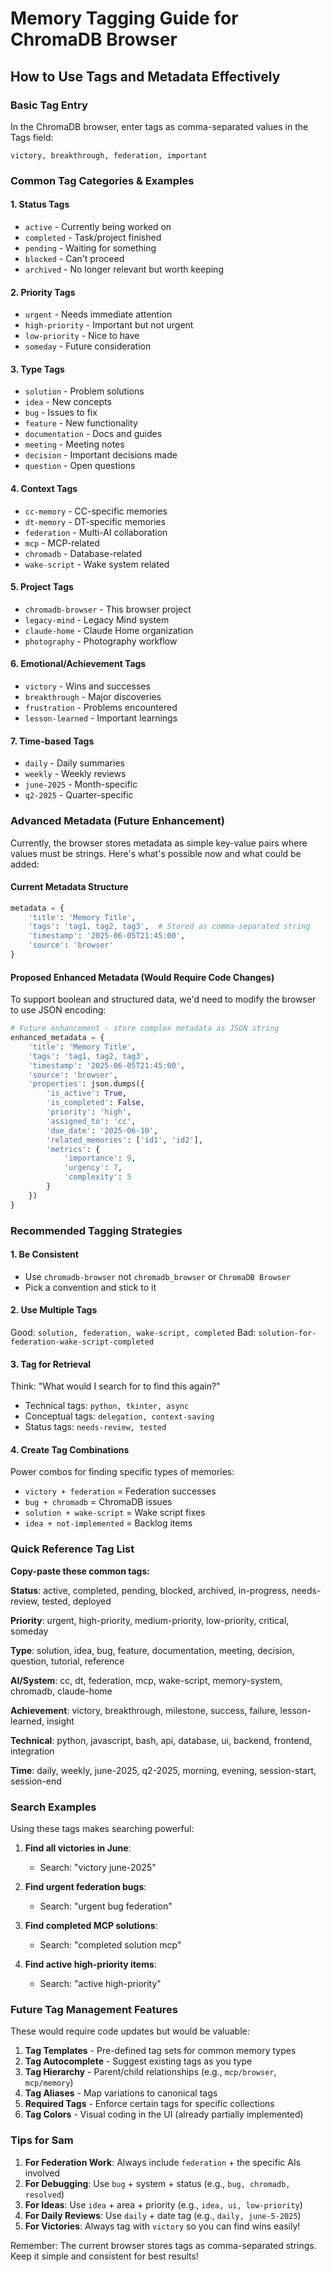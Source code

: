 # Memory Tagging Guide for ChromaDB Browser
## How to Use Tags and Metadata Effectively

### Basic Tag Entry
In the ChromaDB browser, enter tags as comma-separated values in the Tags field:
```
victory, breakthrough, federation, important
```

### Common Tag Categories & Examples

#### 1. **Status Tags**
- `active` - Currently being worked on
- `completed` - Task/project finished
- `pending` - Waiting for something
- `blocked` - Can't proceed
- `archived` - No longer relevant but worth keeping

#### 2. **Priority Tags**
- `urgent` - Needs immediate attention
- `high-priority` - Important but not urgent
- `low-priority` - Nice to have
- `someday` - Future consideration

#### 3. **Type Tags**
- `solution` - Problem solutions
- `idea` - New concepts
- `bug` - Issues to fix
- `feature` - New functionality
- `documentation` - Docs and guides
- `meeting` - Meeting notes
- `decision` - Important decisions made
- `question` - Open questions

#### 4. **Context Tags**
- `cc-memory` - CC-specific memories
- `dt-memory` - DT-specific memories
- `federation` - Multi-AI collaboration
- `mcp` - MCP-related
- `chromadb` - Database-related
- `wake-script` - Wake system related

#### 5. **Project Tags**
- `chromadb-browser` - This browser project
- `legacy-mind` - Legacy Mind system
- `claude-home` - Claude Home organization
- `photography` - Photography workflow

#### 6. **Emotional/Achievement Tags**
- `victory` - Wins and successes
- `breakthrough` - Major discoveries
- `frustration` - Problems encountered
- `lesson-learned` - Important learnings

#### 7. **Time-based Tags**
- `daily` - Daily summaries
- `weekly` - Weekly reviews
- `june-2025` - Month-specific
- `q2-2025` - Quarter-specific

### Advanced Metadata (Future Enhancement)

Currently, the browser stores metadata as simple key-value pairs where values must be strings. Here's what's possible now and what could be added:

#### Current Metadata Structure
```python
metadata = {
    'title': 'Memory Title',
    'tags': 'tag1, tag2, tag3',  # Stored as comma-separated string
    'timestamp': '2025-06-05T21:45:00',
    'source': 'browser'
}
```

#### Proposed Enhanced Metadata (Would Require Code Changes)
To support boolean and structured data, we'd need to modify the browser to use JSON encoding:

```python
# Future enhancement - store complex metadata as JSON string
enhanced_metadata = {
    'title': 'Memory Title',
    'tags': 'tag1, tag2, tag3',
    'timestamp': '2025-06-05T21:45:00',
    'source': 'browser',
    'properties': json.dumps({
        'is_active': True,
        'is_completed': False,
        'priority': 'high',
        'assigned_to': 'cc',
        'due_date': '2025-06-10',
        'related_memories': ['id1', 'id2'],
        'metrics': {
            'importance': 9,
            'urgency': 7,
            'complexity': 5
        }
    })
}
```

### Recommended Tagging Strategies

#### 1. **Be Consistent**
- Use `chromadb-browser` not `chromadb_browser` or `ChromaDB Browser`
- Pick a convention and stick to it

#### 2. **Use Multiple Tags**
Good: `solution, federation, wake-script, completed`
Bad: `solution-for-federation-wake-script-completed`

#### 3. **Tag for Retrieval**
Think: "What would I search for to find this again?"
- Technical tags: `python, tkinter, async`
- Conceptual tags: `delegation, context-saving`
- Status tags: `needs-review, tested`

#### 4. **Create Tag Combinations**
Power combos for finding specific types of memories:
- `victory + federation` = Federation successes
- `bug + chromadb` = ChromaDB issues
- `solution + wake-script` = Wake script fixes
- `idea + not-implemented` = Backlog items

### Quick Reference Tag List

**Copy-paste these common tags:**

**Status**: active, completed, pending, blocked, archived, in-progress, needs-review, tested, deployed

**Priority**: urgent, high-priority, medium-priority, low-priority, critical, someday

**Type**: solution, idea, bug, feature, documentation, meeting, decision, question, tutorial, reference

**AI/System**: cc, dt, federation, mcp, wake-script, memory-system, chromadb, claude-home

**Achievement**: victory, breakthrough, milestone, success, failure, lesson-learned, insight

**Technical**: python, javascript, bash, api, database, ui, backend, frontend, integration

**Time**: daily, weekly, june-2025, q2-2025, morning, evening, session-start, session-end

### Search Examples

Using these tags makes searching powerful:

1. **Find all victories in June**:
   - Search: "victory june-2025"

2. **Find urgent federation bugs**:
   - Search: "urgent bug federation"

3. **Find completed MCP solutions**:
   - Search: "completed solution mcp"

4. **Find active high-priority items**:
   - Search: "active high-priority"

### Future Tag Management Features

These would require code updates but would be valuable:

1. **Tag Templates** - Pre-defined tag sets for common memory types
2. **Tag Autocomplete** - Suggest existing tags as you type
3. **Tag Hierarchy** - Parent/child relationships (e.g., `mcp/browser`, `mcp/memory`)
4. **Tag Aliases** - Map variations to canonical tags
5. **Required Tags** - Enforce certain tags for specific collections
6. **Tag Colors** - Visual coding in the UI (already partially implemented)

### Tips for Sam

1. **For Federation Work**: Always include `federation` + the specific AIs involved
2. **For Debugging**: Use `bug` + system + status (e.g., `bug, chromadb, resolved`)
3. **For Ideas**: Use `idea` + area + priority (e.g., `idea, ui, low-priority`)
4. **For Daily Reviews**: Use `daily` + date tag (e.g., `daily, june-5-2025`)
5. **For Victories**: Always tag with `victory` so you can find wins easily!

Remember: The current browser stores tags as comma-separated strings. Keep it simple and consistent for best results!